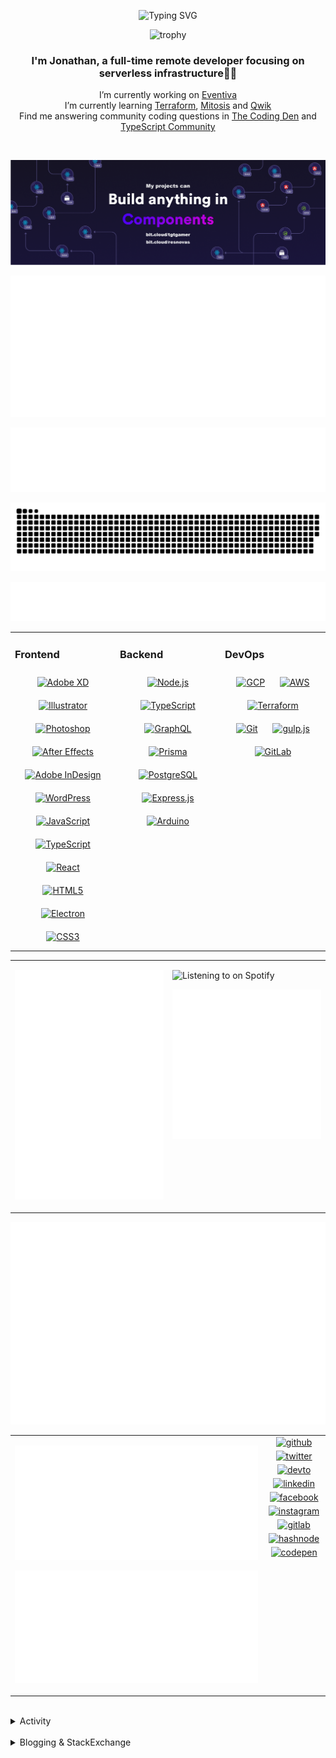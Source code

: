 <div align="center">

![Typing SVG](https://readme-typing-svg.demolab.com?font=Fira+Code&pause=1000&color=1AA9F7¢er=true&vCenter=true&width=275&lines=%3C+%F0%9F%91%8B+Hola%2C+World!+%3E;%3C+%F0%9F%91%8B+Hello%2C+World!+%3E;%3C+%F0%9F%91%8B+Bonjour%2C+World!+%3E;%3C+%F0%9F%91%8B+Welcome%2C+World+%3E)

</div>

<div align="center">

![trophy](https://github-profile-trophy.vercel.app/?username=tgtgamer&no-bg=true&no-frame=true&column=-1&margin-w=15)

</div>  
  
<div align="center">
  
###  I'm Jonathan, a full-time remote developer focusing on serverless infrastructure👨‍💻

I’m currently working on [Eventiva](https://github.com/eventiva/eventiva) </br>
I’m currently learning [Terraform](https://www.terraform.io/), [Mitosis](https://mitosis.builder.io/) and [Qwik](https://qwik.builder.io/) </br>
Find me answering community coding questions in [The Coding Den](https://discord.com/invite/code) and [TypeScript Community](https://discord.gg/typescript)

</div>
<br/>

<div align="center">

[![bit.cloud](./assets/Bit.cloud.png)](https://bit.cloud/tgtgamer)

</div>

<div align="center">

![Metrics](metrics/section-intro.svg)

</div>

<div align="center">

![Metrics](metrics/section-habbits.svg)

<picture>
  <source media="(prefers-color-scheme: dark)" srcset="games/github-snake-dark.svg" />
  <source media="(prefers-color-scheme: light)" srcset="games/github-snake.svg" />
  <img alt="github-snake" src="games/github-snake.svg" />
</picture>

![Metrics](metrics/section-languages.svg)

</div>

<table><tr><td valign="top" width="33%">

### Frontend

<div align="center">  
<a href="https://www.adobe.com/in/products/xd.html" target="_blank"><img style="margin: 10px" src="https://profilinator.rishav.dev/skills-assets/adobexd.png" alt="Adobe XD" height="50" /></a>  
<a href="https://www.adobe.com/in/products/illustrator.html" target="_blank"><img style="margin: 10px" src="https://profilinator.rishav.dev/skills-assets/adobe_illustrator-icon.svg" alt="Illustrator" height="50" /></a>  
<a href="https://www.adobe.com/in/products/photoshop.html" target="_blank"><img style="margin: 10px" src="https://profilinator.rishav.dev/skills-assets/photoshop-plain.svg" alt="Photoshop" height="50" /></a>  
<a href="https://www.adobe.com/in/products/aftereffects.html" target="_blank"><img style="margin: 10px" src="https://profilinator.rishav.dev/skills-assets/aftereffects.png" alt="After Effects" height="50" /></a>  
<a href="https://www.adobe.com/in/products/indesign.html" target="_blank"><img style="margin: 10px" src="https://profilinator.rishav.dev/skills-assets/adobeindesign.svg" alt="Adobe InDesign" height="50" /></a>  
<a href="https://wordpress.com/" target="_blank"><img style="margin: 10px" src="https://profilinator.rishav.dev/skills-assets/wordpress.png" alt="WordPress" height="50" /></a>  
<a href="https://www.javascript.com/" target="_blank"><img style="margin: 10px" src="https://profilinator.rishav.dev/skills-assets/javascript-original.svg" alt="JavaScript" height="50" /></a>  
<a href="https://www.typescriptlang.org/" target="_blank"><img style="margin: 10px" src="https://profilinator.rishav.dev/skills-assets/typescript-original.svg" alt="TypeScript" height="50" /></a>  
<a href="https://reactjs.org/" target="_blank"><img style="margin: 10px" src="https://profilinator.rishav.dev/skills-assets/react-original-wordmark.svg" alt="React" height="50" /></a>  
<a href="https://en.wikipedia.org/wiki/HTML5" target="_blank"><img style="margin: 10px" src="https://profilinator.rishav.dev/skills-assets/html5-original-wordmark.svg" alt="HTML5" height="50" /></a>  
<a href="https://www.electronjs.org/" target="_blank"><img style="margin: 10px" src="https://profilinator.rishav.dev/skills-assets/electron-original.svg" alt="Electron" height="50" /></a>  
<a href="https://www.w3schools.com/css/" target="_blank"><img style="margin: 10px" src="https://profilinator.rishav.dev/skills-assets/css3-original-wordmark.svg" alt="CSS3" height="50" /></a>  
</div>

</td><td valign="top" width="33%">

### Backend

<div align="center">  
<a href="https://nodejs.org/" target="_blank"><img style="margin: 10px" src="https://profilinator.rishav.dev/skills-assets/nodejs-original-wordmark.svg" alt="Node.js" height="50" /></a>  
<a href="https://www.typescriptlang.org/" target="_blank"><img style="margin: 10px" src="https://profilinator.rishav.dev/skills-assets/typescript-original.svg" alt="TypeScript" height="50" /></a>  
<a href="https://graphql.org/" target="_blank"><img style="margin: 10px" src="https://profilinator.rishav.dev/skills-assets/graphql.png" alt="GraphQL" height="50" /></a>  
<a href="https://www.prisma.io/" target="_blank"><img style="margin: 10px" src="https://profilinator.rishav.dev/skills-assets/prisma.png" alt="Prisma" height="50" /></a>  
<a href="https://www.postgresql.org/" target="_blank"><img style="margin: 10px" src="https://profilinator.rishav.dev/skills-assets/postgresql-original-wordmark.svg" alt="PostgreSQL" height="50" /></a>  
<a href="https://expressjs.com/" target="_blank"><img style="margin: 10px" src="https://profilinator.rishav.dev/skills-assets/express-original-wordmark.svg" alt="Express.js" height="50" /></a>  
<a href="https://www.arduino.cc/" target="_blank"><img style="margin: 10px" src="https://profilinator.rishav.dev/skills-assets/arduino.png" alt="Arduino" height="50" /></a>  
</div>

</td><td valign="top" width="33%">

### DevOps

<div align="center">  
<a href="https://cloud.google.com/" target="_blank"><img style="margin: 10px" src="https://profilinator.rishav.dev/skills-assets/google_cloud-icon.svg" alt="GCP" height="50" /></a>  
<a href="https://aws.amazon.com/" target="_blank"><img style="margin: 10px" src="https://profilinator.rishav.dev/skills-assets/amazonwebservices-original-wordmark.svg" alt="AWS" height="50" /></a>  
<a href="https://www.terraform.io/" target="_blank"><img style="margin: 10px" src="https://profilinator.rishav.dev/skills-assets/terraformio-icon.svg" alt="Terraform" height="50" /></a>  
<a href="https://github.com/" target="_blank"><img style="margin: 10px" src="https://profilinator.rishav.dev/skills-assets/git-scm-icon.svg" alt="Git" height="50" /></a>  
<a href="https://gulpjs.com/" target="_blank"><img style="margin: 10px" src="https://profilinator.rishav.dev/skills-assets/gulp-plain.svg" alt="gulp.js" height="50" /></a>  
<a href="https://about.gitlab.com/" target="_blank"><img style="margin: 10px" src="https://profilinator.rishav.dev/skills-assets/gitlab.svg" alt="GitLab" height="50" /></a>  
</div>

</td></tr></table>

<table style="border: none;"><tr style="border: none;"><td valign="top" width="50%" style="border: none;">

![Metrics](metrics/section-sponsors.svg)

</td><td valign="top" width="50%" style="border: none;">

![Listening to on Spotify](https://spotify-github-profile.vercel.app/api/view?uid=21xc6lko2t6sn466piiwtnhuq&cover_image=true&theme=novatorem&bar_color_cover=true)

![Metrics](metrics/section-leetcode.svg)

</td></tr></table>

![Metrics](metrics/section-achievements.svg)


<table style="border: none;"><tr style="border: none;"><td valign="top" width="80%" style="border: none;">

![Metrics](metrics/section-code.svg)

![Metrics](metrics/section-followup.svg)


</td><td valign="top" width="20%" style="border: none;">

<div align="center">

<a href="https://github.com/TGTGamer" target="_blank">
<img src=https://img.shields.io/badge/github-%2324292e.svg?&style=for-the-badge&logo=github&logoColor=white alt=github style="margin-bottom: 5px;" />
</a>

<a href="https://twitter.com/TGTGamer" target="_blank">
<img src=https://img.shields.io/badge/twitter-%2300acee.svg?&style=for-the-badge&logo=twitter&logoColor=white alt=twitter style="margin-bottom: 5px;" />
</a>

<a href="https://dev.to/TGTGamer" target="_blank">
<img src=https://img.shields.io/badge/dev.to-%2308090A.svg?&style=for-the-badge&logo=dev.to&logoColor=white alt=devto style="margin-bottom: 5px;" />
</a>

<a href="https://linkedin.com/in/tgtgamer" target="_blank">
<img src=https://img.shields.io/badge/linkedin-%231E77B5.svg?&style=for-the-badge&logo=linkedin&logoColor=white alt=linkedin style="margin-bottom: 5px;" />
</a>

<a href="https://www.facebook.com/jonathanstevens144" target="_blank">
<img src=https://img.shields.io/badge/facebook-%232E87FB.svg?&style=for-the-badge&logo=facebook&logoColor=white alt=facebook style="margin-bottom: 5px;" />
</a>

<a href="https://instagram.com/tgtgamer" target="_blank">
<img src=https://img.shields.io/badge/instagram-%23000000.svg?&style=for-the-badge&logo=instagram&logoColor=white alt=instagram style="margin-bottom: 5px;" />
</a>

<a href="https://gitlab.com/TGTGamer" target="_blank">
<img src=https://img.shields.io/badge/gitlab-330F63.svg?&style=for-the-badge&logo=gitlab&logoColor=white alt=gitlab style="margin-bottom: 5px;" />
</a>

<a href="https://hashnode.com/@TGTGamer" target="_blank">
<img src=https://img.shields.io/badge/hashnode-%232962FF.svg?&style=for-the-badge&logo=hashnode&logoColor=white alt=hashnode style="margin-bottom: 5px;" />
</a>

<a href="https://codepen.com/TGTGamer" target="_blank">
<img src=https://img.shields.io/badge/codepen-%23131417.svg?&style=for-the-badge&logo=codepen&logoColor=white alt=codepen style="margin-bottom: 5px;" />
</a>  
</div>

</td></tr></table>

<br/>

<details><summary> Activity </summary>
  
<table><tr><td valign="top" width="50%">

<!--START_SECTION:activity-->

1. 💪 Opened PR [#535](https://github.com/Eventiva/Eventiva/pull/535) in [Eventiva/Eventiva](https://github.com/Eventiva/Eventiva)
2. 💪 Opened PR [#534](https://github.com/Eventiva/Eventiva/pull/534) in [Eventiva/Eventiva](https://github.com/Eventiva/Eventiva)
3. 🎉 Merged PR [#533](https://github.com/Eventiva/Eventiva/pull/533) in [Eventiva/Eventiva](https://github.com/Eventiva/Eventiva)
4. 💪 Opened PR [#533](https://github.com/Eventiva/Eventiva/pull/533) in [Eventiva/Eventiva](https://github.com/Eventiva/Eventiva)
5. 🎉 Merged PR [#531](https://github.com/Eventiva/Eventiva/pull/531) in [Eventiva/Eventiva](https://github.com/Eventiva/Eventiva)
6. 💪 Opened PR [#531](https://github.com/Eventiva/Eventiva/pull/531) in [Eventiva/Eventiva](https://github.com/Eventiva/Eventiva)
7. ❌ Closed PR [#530](https://github.com/Eventiva/Eventiva/pull/530) in [Eventiva/Eventiva](https://github.com/Eventiva/Eventiva)
8. ❌ Closed PR [#529](https://github.com/Eventiva/Eventiva/pull/529) in [Eventiva/Eventiva](https://github.com/Eventiva/Eventiva)
9. ❌ Closed PR [#528](https://github.com/Eventiva/Eventiva/pull/528) in [Eventiva/Eventiva](https://github.com/Eventiva/Eventiva)
10. ❌ Closed PR [#527](https://github.com/Eventiva/Eventiva/pull/527) in [Eventiva/Eventiva](https://github.com/Eventiva/Eventiva)
11. ❌ Closed PR [#526](https://github.com/Eventiva/Eventiva/pull/526) in [Eventiva/Eventiva](https://github.com/Eventiva/Eventiva)
12. ❌ Closed PR [#521](https://github.com/Eventiva/Eventiva/pull/521) in [Eventiva/Eventiva](https://github.com/Eventiva/Eventiva)
13. ❌ Closed PR [#523](https://github.com/Eventiva/Eventiva/pull/523) in [Eventiva/Eventiva](https://github.com/Eventiva/Eventiva)
14. ❌ Closed PR [#522](https://github.com/Eventiva/Eventiva/pull/522) in [Eventiva/Eventiva](https://github.com/Eventiva/Eventiva)
15. ❌ Closed PR [#520](https://github.com/Eventiva/Eventiva/pull/520) in [Eventiva/Eventiva](https://github.com/Eventiva/Eventiva)
16. ❌ Closed PR [#519](https://github.com/Eventiva/Eventiva/pull/519) in [Eventiva/Eventiva](https://github.com/Eventiva/Eventiva)
17. 🎉 Merged PR [#524](https://github.com/Eventiva/Eventiva/pull/524) in [Eventiva/Eventiva](https://github.com/Eventiva/Eventiva)
18. 💪 Opened PR [#524](https://github.com/Eventiva/Eventiva/pull/524) in [Eventiva/Eventiva](https://github.com/Eventiva/Eventiva)
19. 🎉 Merged PR [#518](https://github.com/Eventiva/Eventiva/pull/518) in [Eventiva/Eventiva](https://github.com/Eventiva/Eventiva)
20. 🎉 Merged PR [#517](https://github.com/Eventiva/Eventiva/pull/517) in [Eventiva/Eventiva](https://github.com/Eventiva/Eventiva)
21. 💪 Opened PR [#517](https://github.com/Eventiva/Eventiva/pull/517) in [Eventiva/Eventiva](https://github.com/Eventiva/Eventiva)
22. 🎉 Merged PR [#511](https://github.com/Eventiva/Eventiva/pull/511) in [Eventiva/Eventiva](https://github.com/Eventiva/Eventiva)
23. 🎉 Merged PR [#512](https://github.com/Eventiva/Eventiva/pull/512) in [Eventiva/Eventiva](https://github.com/Eventiva/Eventiva)
24. 🎉 Merged PR [#513](https://github.com/Eventiva/Eventiva/pull/513) in [Eventiva/Eventiva](https://github.com/Eventiva/Eventiva)
25. 🎉 Merged PR [#510](https://github.com/Eventiva/Eventiva/pull/510) in [Eventiva/Eventiva](https://github.com/Eventiva/Eventiva)
26. ❌ Closed PR [#516](https://github.com/Eventiva/Eventiva/pull/516) in [Eventiva/Eventiva](https://github.com/Eventiva/Eventiva)
27. ❌ Closed PR [#514](https://github.com/Eventiva/Eventiva/pull/514) in [Eventiva/Eventiva](https://github.com/Eventiva/Eventiva)
28. ❌ Closed PR [#508](https://github.com/Eventiva/Eventiva/pull/508) in [Eventiva/Eventiva](https://github.com/Eventiva/Eventiva)
29. 🎉 Merged PR [#509](https://github.com/Eventiva/Eventiva/pull/509) in [Eventiva/Eventiva](https://github.com/Eventiva/Eventiva)
30. ❌ Closed PR [#507](https://github.com/Eventiva/Eventiva/pull/507) in [Eventiva/Eventiva](https://github.com/Eventiva/Eventiva)
31. ❌ Closed PR [#506](https://github.com/Eventiva/Eventiva/pull/506) in [Eventiva/Eventiva](https://github.com/Eventiva/Eventiva)
32. ❌ Closed PR [#505](https://github.com/Eventiva/Eventiva/pull/505) in [Eventiva/Eventiva](https://github.com/Eventiva/Eventiva)
33. ❌ Closed PR [#504](https://github.com/Eventiva/Eventiva/pull/504) in [Eventiva/Eventiva](https://github.com/Eventiva/Eventiva)
34. ❌ Closed PR [#503](https://github.com/Eventiva/Eventiva/pull/503) in [Eventiva/Eventiva](https://github.com/Eventiva/Eventiva)
<!--END_SECTION:activity-->

</td></tr></table></details>

<br/>

<details>
 <summary> Blogging & StackExchange </summary>
  
<!-- BLOG-POST-LIST:START -->
- [PDF-Lib - React Native - Embed Images - image.scaleToFit Error Thrown](https://stackoverflow.com/questions/75745732/pdf-lib-react-native-embed-images-image-scaletofit-error-thrown)
- [Tensorflow React - Error: modelWeightsID must be a number or number array when import](https://stackoverflow.com/questions/74309939/tensorflow-react-error-modelweightsid-must-be-a-number-or-number-array-when-i)
- [Answer by Jonathan Stevens for Fetch status on audio stream - HTTP Response](https://stackoverflow.com/questions/67752301/fetch-status-on-audio-stream-http-response/67757137#67757137)
- [Fetch status on audio stream - HTTP Response](https://stackoverflow.com/questions/67752301/fetch-status-on-audio-stream-http-response)
- [Github Actions detect author_association](https://stackoverflow.com/questions/63188674/github-actions-detect-author-association)
- [Answer by Jonathan Stevens for React styling - Overflow issues - Expo &amp; Electron single workflow](https://stackoverflow.com/questions/59939824/react-styling-overflow-issues-expo-electron-single-workflow/59941715#59941715)
- [React styling - Overflow issues - Expo &amp; Electron single workflow](https://stackoverflow.com/questions/59939824/react-styling-overflow-issues-expo-electron-single-workflow)
- [React WebkitAppRegion Warnings](https://stackoverflow.com/questions/59870837/react-webkitappregion-warnings)
- [Dialogflow &amp; Express -- Fulfilment](https://stackoverflow.com/questions/57964582/dialogflow-express-fulfilment)
- [Answer by Jonathan Stevens for SVG Changing specific colour - CSS &amp; JS](https://stackoverflow.com/questions/51461082/svg-changing-specific-colour-css-js/51467484#51467484)
- [SVG Changing specific colour - CSS &amp; JS](https://stackoverflow.com/questions/51461082/svg-changing-specific-colour-css-js)
- [Complex Wireframe to solid for use in Autodesk 2018](https://stackoverflow.com/questions/47948929/complex-wireframe-to-solid-for-use-in-autodesk-2018)
- [Cookie based Redirection using Javascript](https://stackoverflow.com/questions/47686107/cookie-based-redirection-using-javascript)
- [How to make the bot know if its messaged someone before? C# based SteamBot](https://stackoverflow.com/questions/44035406/how-to-make-the-bot-know-if-its-messaged-someone-before-c-sharp-based-steambot)
- [How to convert fs:path to variable](https://stackoverflow.com/questions/43879791/how-to-convert-fspath-to-variable)
<!-- BLOG-POST-LIST:END -->
  
</details>
<br />
